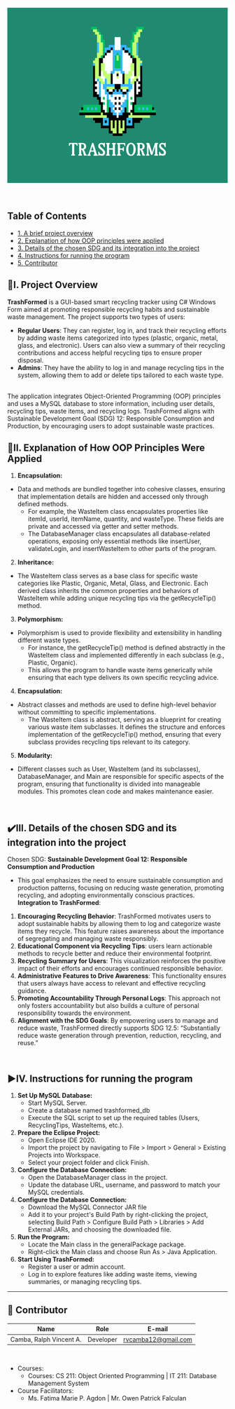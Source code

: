 <p align = "center">
  <img src = "TrashForms Logo.png" width = "1000" height = "400" alt="LogoInsert"> 
</p>

<br>

## Table of Contents
-  [1. A brief project overview](#proj-overview)
-  [2. Explanation of how OOP principles were applied](#explanation-oop)
-  [3. Details of the chosen SDG and its integration into the project](#chosen-sdg)
-  [4. Instructions for running the program](#instruc-run)
-  [5. Contributor](#contrib)

## <a id = "proj-overview"> 📖I. Project Overview</a> 
<b>TrashFormed</b> is a GUI-based smart recycling tracker using C# Windows Form aimed at promoting responsible recycling habits and sustainable waste management. The project supports two types of users:
- <b>Regular Users</b>: They can register, log in, and track their recycling efforts by adding waste items categorized into types (plastic, organic, metal, glass, and electronic). Users can also view a summary of their recycling contributions and access helpful recycling tips to ensure proper disposal.
- <b>Admins</b>: They have the ability to log in and manage recycling tips in the system, allowing them to add or delete tips tailored to each waste type.
<br>
The application integrates Object-Oriented Programming (OOP) principles and uses a MySQL database to store information, including user details, recycling tips, waste items, and recycling logs. TrashFormed aligns with Sustainable Development Goal (SDG) 12: Responsible Consumption and Production, by encouraging users to adopt sustainable waste practices.
<br>

## <a id = "explanation-oop"> 📌II. Explanation of How OOP Principles Were Applied</a>
1. <b>Encapsulation:</b>
- Data and methods are bundled together into cohesive classes, ensuring that implementation details are hidden and accessed only through defined methods.
  - For example, the WasteItem class encapsulates properties like itemId, userId, itemName, quantity, and wasteType. These fields are private and accessed via getter and setter methods.
  - The DatabaseManager class encapsulates all database-related operations, exposing only essential methods like insertUser, validateLogin, and insertWasteItem to other parts of the program.
2. <b>Inheritance:</b>
- The WasteItem class serves as a base class for specific waste categories like Plastic, Organic, Metal, Glass, and Electronic. Each derived class inherits the common properties and behaviors of WasteItem while adding unique recycling tips via the getRecycleTip() method.
3. <b>Polymorphism:</b>
- Polymorphism is used to provide flexibility and extensibility in handling different waste types.
  - For instance, the getRecycleTip() method is defined abstractly in the WasteItem class and implemented differently in each subclass (e.g., Plastic, Organic).
  - This allows the program to handle waste items generically while ensuring that each type delivers its own specific recycling advice.
4. <b>Encapsulation:</b>
- Abstract classes and methods are used to define high-level behavior without committing to specific implementations.
  - The WasteItem class is abstract, serving as a blueprint for creating various waste item subclasses. It defines the structure and enforces implementation of the getRecycleTip() method, ensuring that every subclass provides recycling tips relevant to its category.
5. <b>Modularity:</b>
- Different classes such as User, WasteItem (and its subclasses), DatabaseManager, and Main are responsible for specific aspects of the program, ensuring that functionality is divided into manageable modules. This promotes clean code and makes maintenance easier.
<br>

## <a id = "chosen-sdg"> ✔️III. Details of the chosen SDG and its integration into the project</a>
Chosen SDG: <b>Sustainable Development Goal 12: Responsible Consumption and Production</b>
- This goal emphasizes the need to ensure sustainable consumption and production patterns, focusing on reducing waste generation, promoting recycling, and adopting environmentally conscious practices.
<b>Integration to TrashFormed</b>:
1. <b>Encouraging Recycling Behavior</b>: TrashFormed motivates users to adopt sustainable habits by allowing them to log and categorize waste items they recycle. This feature raises awareness about the importance of segregating and managing waste responsibly.
2. <b>Educational Component via Recycling Tips</b>: users learn actionable methods to recycle better and reduce their environmental footprint.
3. <b>Recycling Summary for Users</b>: This visualization reinforces the positive impact of their efforts and encourages continued responsible behavior.
4. <b>Administrative Features to Drive Awareness</b>: This functionality ensures that users always have access to relevant and effective recycling guidance.
5. <b>Promoting Accountability Through Personal Logs</b>: This approach not only fosters accountability but also builds a culture of personal responsibility towards the environment.
6. <b>Alignment with the SDG Goals</b>: By empowering users to manage and reduce waste, TrashFormed directly supports SDG 12.5: “Substantially reduce waste generation through prevention, reduction, recycling, and reuse.”
<br>

## <a id = "instruc-run"> ▶️IV. Instructions for running the program</a>
1. <b>Set Up MySQL Database:</b>
   - Start MySQL Server.
   - Create a database named trashformed_db
   - Execute the SQL script to set up the required tables (Users, RecyclingTips, WasteItems, etc.).
2. <b>Prepare the Eclipse Project:</b>
   - Open Eclipse IDE 2020.
   - Import the project by navigating to File > Import > General > Existing Projects into Workspace.
   - Select your project folder and click Finish.
3. <b>Configure the Database Connection:</b>
   - Open the DatabaseManager class in the project.
   - Update the database URL, username, and password to match your MySQL credentials.
4. <b>Configure the Database Connection:</b>
   - Download the MySQL Connector JAR file
   - Add it to your project's Build Path by right-clicking the project, selecting Build Path > Configure Build Path > Libraries > Add External JARs, and choosing the downloaded file.
5. <b>Run the Program:</b>
   - Locate the Main class in the generalPackage package.
   - Right-click the Main class and choose Run As > Java Application.
6. <b>Start Using TrashFormed:</b>
   - Register a user or admin account.
   - Log in to explore features like adding waste items, viewing summaries, or managing recycling tips.

---

##  <a id = "contrib"> 👷‍ Contributor </a> <br>

| Name | Role | E-mail | 
| --- | --- | --- | 
| Camba, Ralph Vincent A.| Developer | rvcamba12@gmail.com | 

<br>

- Courses:
  - Courses: CS 211: Object Oriented Programming | IT 211: Database Management System
- Course Facilitators:
  - Ms. Fatima Marie P. Agdon | Mr. Owen Patrick Falculan

 




  
  

